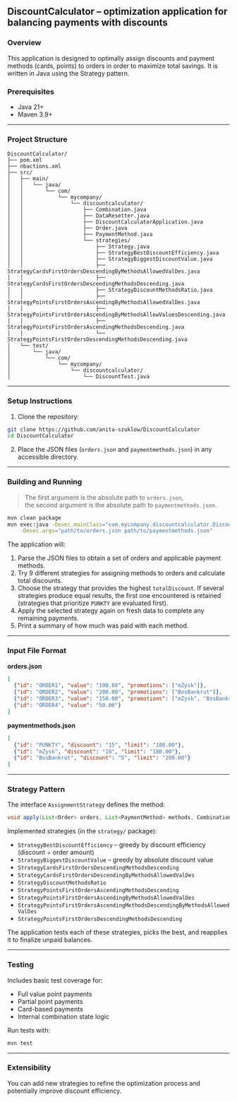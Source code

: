 ## DiscountCalculator – optimization application for balancing payments with discounts

### Overview

This application is designed to optimally assign discounts and payment methods (cards, points) 
to orders in order to maximize total savings. It is written in Java using the Strategy pattern.

### Prerequisites

- Java 21+
- Maven 3.9+

---

### Project Structure

```
DiscountCalculator/
├── pom.xml
├── nbactions.xml
├── src/
│   ├── main/
│   │   └── java/
│   │       └── com/
│   │           └── mycompany/
│   │               └── discountcalculator/
│   │                   ├── Combination.java
│   │                   ├── DataResetter.java
│   │                   ├── DiscountCalculatorApplication.java
│   │                   ├── Order.java
│   │                   ├── PaymentMethod.java
│   │                   └── strategies/
│   │                       ├── Strategy.java
│   │                       ├── StrategyBestDiscountEfficiency.java
│   │                       ├── StrategyBiggestDiscountValue.java
│   │                       ├── StrategyCardsFirstOrdersDescendingByMethodsAllowedValDes.java
│   │                       ├── StrategyCardsFirstOrdersDescendingMethodsDescending.java
│   │                       ├── StrategyDiscountMethodsRatio.java
│   │                       ├── StrategyPointsFirstOrdersAscendingByMethodsAllowedValDes.java
│   │                       ├── StrategyPointsFirstOrdersAscendingByMethodsAllowValuesDescending.java
│   │                       ├── StrategyPointsFirstOrdersAscendingMethodsDescending.java
│   │                       └── StrategyPointsFirstOrdersDescendingMethodsDescending.java
│   └── test/
│       └── java/
│           └── com/
│               └── mycompany/
│                   └── discountcalculator/
│                       └── DiscountTest.java
```

---

### Setup Instructions

1. Clone the repository:

```bash
git clone https://github.com/anita-szuklow/DiscountCalculator
cd DiscountCalculator
```

2. Place the JSON files (`orders.json` and `paymentmethods.json`) in any accessible directory.

---

### Building and Running

> The first argument is the absolute path to `orders.json`,  
> the second argument is the absolute path to `paymentmethods.json`.

```bash
mvn clean package
mvn exec:java -Dexec.mainClass="com.mycompany.discountcalculator.DiscountCalculatorApplication" \
    -Dexec.args="path/to/orders.json path/to/paymentmethods.json"
```

The application will:
1. Parse the JSON files to obtain a set of orders and applicable payment methods.
2. Try 9 different strategies for assigning methods to orders and calculate total discounts.
3. Choose the strategy that provides the highest `totalDiscount`. If several strategies produce equal results, the first one encountered is retained (strategies that prioritize `PUNKTY` are evaluated first).
4. Apply the selected strategy again on fresh data to complete any remaining payments.
5. Print a summary of how much was paid with each method.

---

### Input File Format

**orders.json**
```json
[
  {"id": "ORDER1", "value": "100.00", "promotions": ["mZysk"]},
  {"id": "ORDER2", "value": "200.00", "promotions": ["BosBankrut"]},
  {"id": "ORDER3", "value": "150.00", "promotions": ["mZysk", "BosBankrut"]},
  {"id": "ORDER4", "value": "50.00"}
]
```

**paymentmethods.json**
```json
[
  {"id": "PUNKTY", "discount": "15", "limit": "100.00"},
  {"id": "mZysk", "discount": "10", "limit": "180.00"},
  {"id": "BosBankrut", "discount": "5", "limit": "200.00"}
]
```

---

### Strategy Pattern

The interface `AssignmentStrategy` defines the method:

```java
void apply(List<Order> orders, List<PaymentMethod> methods, Combination result);
```

Implemented strategies (in the `strategy/` package):

- `StrategyBestDiscountEfficiency` – greedy by discount efficiency (discount ÷ order amount)
- `StrategyBiggestDiscountValue` – greedy by absolute discount value
- `StrategyCardsFirstOrdersDescendingMethodsDescending`
- `StrategyCardsFirstOrdersDescendingByMethodsAllowedValDes`
- `StrategyDiscountMethodsRatio`
- `StrategyPointsFirstOrdersAscendingMethodsDescending`
- `StrategyPointsFirstOrdersAscendingByMethodsAllowedValDes`
- `StrategyPointsFirstOrdersAscendingMethodsDescendingByMethodsAllowedValDes`
- `StrategyPointsFirstOrdersDescendingMethodsDescending`

The application tests each of these strategies, picks the best, and reapplies it to finalize unpaid balances.

---

### Testing

Includes basic test coverage for:

- Full value point payments
- Partial point payments
- Card-based payments
- Internal combination state logic

Run tests with:

```bash
mvn test
```

---

### Extensibility

You can add new strategies to refine the optimization process and potentially improve discount efficiency.